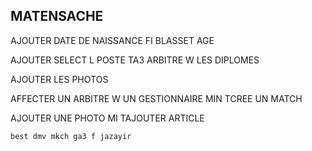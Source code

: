 ## MATENSACHE
AJOUTER DATE DE NAISSANCE FI BLASSET AGE

AJOUTER SELECT L POSTE TA3 ARBITRE W LES DIPLOMES 

AJOUTER LES PHOTOS 

AFFECTER UN ARBITRE W UN GESTIONNAIRE MIN TCREE UN MATCH 

AJOUTER UNE PHOTO MI TAJOUTER ARTICLE 

```bash
best dmv mkch ga3 f jazayir
